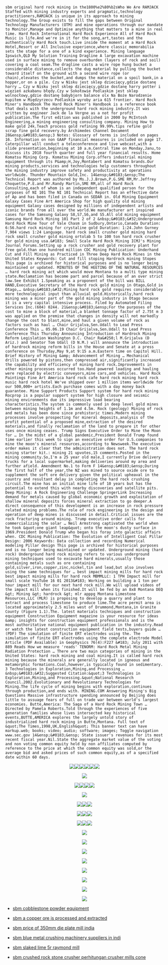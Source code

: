 
```
sbm original hard rock mining in the1800%e2%80%b2sWho We Are RAMJACK Staffed with mining industry experts and pragmatic,technology practitioners,RAMJACK is unique in its approach to mining technology.The Group exists to fill the gaps between Original Technology Manufacturers (OTM) and mine operations through our mandate to Monitor,Manage and Optimise anything that matters to a mine in real time. Hard Rock International Hard Rock Experience All of Hard Rock Music is life.And we're in it for the song,art,tastes and the authentically Hard Rock touch.Live inside the moment at a Hard Rock Hotel,Resort or All Inclusive experience,where classic memorabilia sets the stage for a one of a kind experience. Mining language Ipswich,QLD My Solution Training Dragline A large excavation machine used in surface mining to remove overburden (layers of rock and soil) covering a coal seam.The dragline casts a wire rope hung bucket a considerable distance,collects the dug material by pulling the bucket toward itself on the ground with a second wire rope (or chain),elevates the bucket,and dumps the material on a spoil bank,in a hopper,or on a pile. Czy w Nisku jest sklep dziecięcy,gdzie dostanę harry … Czy w Nisku jest sklep dziecięcy,gdzie dostanę harry potter i więzień azkabanu błędy.Czy w Sokołowie Podlaskim jest sklep wolnocłowy,gdzie dostanę babybjorn balance olx Na Boże Narodzenie kupiłem w Międzyrzecu Podlaskim wyroby aria 615 frontier. Hard Rock Miner's Handbook The Hard Rock Miner's Handbook is a reference book that deals with the underground hard rock mining industry.It was written by engineer Jack de la Vergne as a not for profit publication.The first edition was published in 2000 by McIntosh Engineering,a mining engineering consulting company. Mining How to make gold 24k.Teach process gold refining 99.99%.tips refine gold scrap fine gold recovery.by Archimedes Channel Document 28&ensp;&#0183;&ensp;3 Notes: Glossary of terms is included on pages 16. Information on non GAAP financial measures is included on page 17. Caterpillar will conduct a teleconference and live webcast,with a slide presentation,beginning at 10 a.m.Central Time on Monday,Janu,to discuss its 2018 fourth quarter and full year financial results. Home Komatsu Mining Corp. Komatsu Mining Corp.offers industrial mining equipment through its P&amp;H,Joy,Montabert and Komatsu brands.Our mining products,services and technologies help customers throughout the mining industry improve safety and productivity at operations worldwide. Thunder Mountain Gold,Inc. 14&ensp;&#0183;&ensp;The Technical Report was authored by Ms.J.J.Brown,P.G.SME RM,Mr.Jeffrey Choquette,P.E.and Mr.Randy Martin,SME RM,all of Hard Rock Consulting,each of whom is an independent qualified person for the purposes of NI 101 The NI 101 Technical Report has an effective date of Ap and has been filed in Canada on SEDAR in. Old Mining Equipment Galaxy Cases Fine Art America Shop for high quality old mining equipment Galaxy cases designed by millions of independent artists and iconic brands from all over the world.We manufacturer art inspired cases for the Samsung Galaxy S8,S7,S6,and S5.All old mining equipment Samsung Hard Rock Mining 101 Part 2 of 2 &nbsp;&#0183;&#32;Underground Hard Rock Mine Tour of Vale Chasm in Sudbury,Ontario,Canada Duration: 6:56.hard rock mining for crystaline gold Duration: 1:24.John Gurney 7,904 views 1:24 Language. hard rock small crusher gold mining hard rock small crusher gold mining ortolab 5 to 100 ton hard rock crusher for gold mining usa.&#183; Small Scale Hard Rock Mining ICMJ's Mining Journal Forums.Setting up a rock crusher and gold recovery plant for free gold.than one hundred million CDC Mining Publication: Underhand Cut and Fill Mining as Practiced in Three Deep Hard Rock Mines in the United States Keywords: Cut and fill stoping Hardrock mining Stopes This page is archived for historical purposes and is no longer being maintained or updated. MINUTES OF THE HEETING OF THE NATURAL RESOURCES … hard rock mining act which would move Montana to a multi type mining state.Reclamation has become part and parcel because of an over strict law.See Exhibit 1.Speaking as a proponent of the bill was BILL HAND,Executive Secretary of the Hard rock gold mining in Otago,Gold in Otago,… &nbsp;&#0183;&#32;Mining hard rock gold requires considerabley more technological input than alluvial gold.Historically,hard rock mining was a minor part of the gold mining industry in Otago because it is a very capital intensive process. Filed by Automated Filing Services Inc.(604) 0244. 21&ensp;&#0183;&ensp;For the purposes of the cost to mine a block of material,a blanket tonnage factor of 2.75t m 3 was applied on the premise that changes in density will not markedly change the cost to blast,mine,and haul a given volume of rock as factors such as haul … Chair Grijalva,Sen.Udall to Lead Press Conference This … 05.06.19 Chair Grijalva,Sen.Udall to Lead Press Conference This Thursday Announcing Introduction of Hardrock Mining Reform Legislation Washington D.C. Chair Ra&#250;l M.Grijalva (D Ariz.) and Senator Tom Udall (D N.M.) will announce the introduction of hardrock mining reform bills in the House and Senate at a press conference on Thursday,May 9,at 9:15 a.m.Eastern time on Capitol Hill. Brief History of Mining &amp; Advancement of Mining … Mechanical drills powered by pistons,then compressed air,significantly increased the capability and efficiency of mining hard rock.Improvements in other mining processes occurred too.Hand powered loading and hauling were replaced by electric conveyors,mine cars,and vehicles. Hard Rock Paintings Fine Art America hard rock cafe hard rock mining hard rock music hard rock hotel We've shipped over 1 million items worldwide for our 500,000+ artists.Each purchase comes with a day money back guarantee. Mine Support Products Support system for hard rock mining Rocprop is a popular support system for high closure and seismic mining environments due its impressive load bearing characteristics.The system is commonly used in deep level gold mines between mining heights of 1.1m and 4.5m. Rock (geology) Mining of rock and metals has been done since prehistoric times.Modern mining processes involve prospecting for mineral deposits,analysis of the profit potential of a proposed mine,extraction of the desired materials,and finally reclamation of the land to prepare it for other uses once mining ceases. Trump Signs Executive Order to Mine the Moon for … In the midst of a global pandemic,President Donald Trump found time earlier this week to sign an executive order for U.S.companies to mine the moon's mineral resources,according to Newsweek.The executive order makes it clear that the administration does not. The hard rock mining starter kit.: mining 21 upvotes,15 comments.Posted in the mining community.So,I'm a 25 year old male,I currently Drive delivery trucks for a local supermarket,making deliveries around my area and further afield. Amendment No.1 to Form F 14&ensp;&#0183;&ensp;During the first half of the year,the NZ was mined to source oxide ore to supplement the soft ore delivery given the political upheaval in the country and resultant delay in completing the hard rock crushing circuit.The mine has an initial mine life of 10 years but has the potential to extend this with nearby discoveries and satellite pits. Deep Mining: A Rock Engineering Challenge SpringerLink Increasing demand for metals caused by global economic growth and exploitation of shallow mineral deposits forces mineral extraction to go deeper.A direct consequence of this development is an increase in rock pressure related mining problems.The role of rock engineering in the design and operation of deep mines is discussed in detail.Critical issues are the rock fracturing around mining. Trump executive order calls for commercializing the solar … Neil Armstrong captivated the world when he took &quot;one giant leap&quot; onto the moon's dusty surface in 1969.President Donald Trump who began his foray into galactic affairs when. CDC Mining Publication: The Evolution of Intelligent Coal Pillar Design: 2006 Keywords: Data collection and recording Numerical modeling Pillar design This page is archived for historical purposes and is no longer being maintained or updated. Underground mining (hard rock) Underground hard rock mining refers to various underground mining techniques used to excavate hard minerals,usually those containing metals such as ore containing gold,silver,iron,copper,zinc,nickel,tin and lead,but also involves using the same techniques for … best impact mining mills for hard rock best impact mining mills for hard rock MBMMLLC: 1 TPH Impact mill for small scale YouTube 16 01 2013&#183; Working on building a 1 ton per hour impact mill for our next hard rock mill.We will upload videos of the impact mill when its finished.It will be fed by an 8x8 Montana DEQ &gt; Mining &gt; hardrock &gt; mlr apppg Montana Limestone Resources,LLC (MLR) is proposing to develop a quarry and plant to extract and process limestone to produce lime.The acre permit area is located approximately 2.5 miles west of Drummond,Montana,in Granite County (Figure 1.1).The. latest materials techniques and construction equipment Construction Equipment magazine is your resource for ideas &amp; insights for construction equipment professionals and is the most authoritative national equipment publication in the industry.Read or watch the latest construction equipment field tests,buyers guide … (PDF) The simulation of finite ERT electrodes using the. The simulation of finite ERT electrodes using the complete electrode Model Article (PDF Available) in Geophysics 76(4):F227 &#183; July 2011 with 889 Reads How we measure 'reads' TENORM: Hard Rock Metal Mining Radiation Protection … There are two main categories of mining in the United States: hard rock mining and coal mining.It is called hard rock mining because the minerals are generally located in igneous and metamorphic formations.Coal,however,is typically found in sedimentary. 3 Technologies in Exploration,Mining,and Processing … &nbsp;&#0183;&#32;Suggested Citation:&quot;3 Technologies in Exploration,Mining,and Processing.&quot;National Research Council.2002.Evolutionary and Revolutionary Technologies for Mining.The life cycle of mining begins with exploration,continues through production,and ends with. MINING.COM Answering Mining's Big Questions Massive infrastructure spending announced by Beijing does little to assuage fears of full on trade war between world's largest economies. Butte,America: The Saga of a Hard Rock Mining Town … Directed by Pamela Roberts.Told through the experiences of five generation families whose lives intersected key historical events,BUTTE,AMERICA explores the largely untold story of industrialized hard rock mining in Butte,Montana. Full text of &quot;The Times,1998,UK,English&quot; This banner text can have markup.web; books; video; audio; software; images; Toggle navigation www.sec.gov 14&ensp;&#0183;&ensp; State issuer's revenues for its most recent fiscal year.Nil.State the aggregate market value of the voting and non voting common equity held by non affiliates computed by reference to the price at which the common equity was sold,or the average bid and asked prices of such common equity,as of a specified date within 60 days. 
```

<div align="center">
  
<a rel="nofollow" href="https://m.shibang-china.com?f=github&k=sbm+original+hard+rock+mining+in+the1800%25e2%2580%25b2s"><img src="https://static.shibang-china.com/en/l.png"></a><img src="https://static.shibang-china.com/en/hw.png"><a rel="nofollow" href="https://m.shibang-china.com/product/?f=github&k=sbm+original+hard+rock+mining+in+the1800%25e2%2580%25b2s"><img src="https://static.shibang-china.com/en/p.png"></a><a rel="nofollow" href="https://m.shibang-china.com/cases/?f=github&k=sbm+original+hard+rock+mining+in+the1800%25e2%2580%25b2s"><img src="https://static.shibang-china.com/en/c.png"></a><a rel="nofollow" href="https://m.shibang-china.com/news/?f=github&k=sbm+original+hard+rock+mining+in+the1800%25e2%2580%25b2s"><img src="https://static.shibang-china.com/en/n.png"></a><a rel="nofollow" href="https://m.shibang-china.com?f=github&k=sbm+original+hard+rock+mining+in+the1800%25e2%2580%25b2s"><img src="https://static.shibang-china.com/en/m.png"></a>

<a rel="nofollow" href="https://m.shibang-china.com/product/?f=github&k=sbm+original+hard+rock+mining+in+the1800%25e2%2580%25b2s"><img src="https://static.shibang-china.com/en/b.jpg"></a>
  
<a rel="nofollow" href="https://m.shibang-china.com/solution-aggregate.html?f=github&k=sbm+original+hard+rock+mining+in+the1800%25e2%2580%25b2s"><img src="https://static.shibang-china.com/en/a.jpg"></a><a rel="nofollow" href="https://m.shibang-china.com/solution-mine.html?f=github&k=sbm+original+hard+rock+mining+in+the1800%25e2%2580%25b2s"><img src="https://static.shibang-china.com/en/m.jpg"></a><a rel="nofollow" href="https://m.shibang-china.com/solution-mill.html?f=github&k=sbm+original+hard+rock+mining+in+the1800%25e2%2580%25b2s"><img src="https://static.shibang-china.com/en/g.jpg"></a><a rel="nofollow" href="https://m.shibang-china.com/solution-epc.html?f=github&k=sbm+original+hard+rock+mining+in+the1800%25e2%2580%25b2s"><img src="https://static.shibang-china.com/en/e.jpg"></a>

<a rel="nofollow" href="https://m.shibang-china.com/product/?f=github&k=sbm+original+hard+rock+mining+in+the1800%25e2%2580%25b2s"><img src="https://static.shibang-china.com/en/a-p.png"></a>

<a rel="nofollow" href="https://m.shibang-china.com/product/crusher/c6x.html?f=github&k=sbm+original+hard+rock+mining+in+the1800%25e2%2580%25b2s"><img src="https://static.shibang-china.com/en/j.jpg"></a><a rel="nofollow" href="https://m.shibang-china.com/product/crusher/ci5x.html?f=github&k=sbm+original+hard+rock+mining+in+the1800%25e2%2580%25b2s"><img src="https://static.shibang-china.com/en/i.jpg"></a><a rel="nofollow" href="https://m.shibang-china.com/product/crusher/hst.html?f=github&k=sbm+original+hard+rock+mining+in+the1800%25e2%2580%25b2s"><img src="https://static.shibang-china.com/en/c.jpg"></a>

<a rel="nofollow" href="https://m.shibang-china.com/product/mill/mtw.html?f=github&k=sbm+original+hard+rock+mining+in+the1800%25e2%2580%25b2s"><img src="https://static.shibang-china.com/en/mtw.jpg"></a><a rel="nofollow" href="https://m.shibang-china.com/product/mill/scm.html?f=github&k=sbm+original+hard+rock+mining+in+the1800%25e2%2580%25b2s"><img src="https://static.shibang-china.com/en/scm.jpg"></a><a rel="nofollow" href="https://m.shibang-china.com/product/mill/lm.html?f=github&k=sbm+original+hard+rock+mining+in+the1800%25e2%2580%25b2s"><img src="https://static.shibang-china.com/en/lm.jpg"></a>

<a rel="nofollow" href="https://m.shibang-china.com/product/sand/vsi6x.html?f=github&k=sbm+original+hard+rock+mining+in+the1800%25e2%2580%25b2s"><img src="https://static.shibang-china.com/en/6x.jpg"></a><a rel="nofollow" href="https://m.shibang-china.com/product/sand/vu.html?f=github&k=sbm+original+hard+rock+mining+in+the1800%25e2%2580%25b2s"><img src="https://static.shibang-china.com/en/vu.jpg"></a><a rel="nofollow" href="https://m.shibang-china.com/product/mobile/klun.html?f=github&k=sbm+original+hard+rock+mining+in+the1800%25e2%2580%25b2s"><img src="https://static.shibang-china.com/en/k.jpg"></a>

<a rel="nofollow" href="https://m.shibang-china.com/cases/?f=github&k=sbm+original+hard+rock+mining+in+the1800%25e2%2580%25b2s"><img src="https://static.shibang-china.com/en/case.png"></a>

<a rel="nofollow" href="https://m.shibang-china.com/cases/aggregate/202.html?f=github&k=sbm+original+hard+rock+mining+in+the1800%25e2%2580%25b2s"><img src="https://static.shibang-china.com/en/c-1.jpg"></a>

<a rel="nofollow" href="https://m.shibang-china.com/cases/aggregate/203.html?f=github&k=sbm+original+hard+rock+mining+in+the1800%25e2%2580%25b2s"><img src="https://static.shibang-china.com/en/c-2.jpg"></a>

<a rel="nofollow" href="https://m.shibang-china.com/cases/mill/123.html?f=github&k=sbm+original+hard+rock+mining+in+the1800%25e2%2580%25b2s"><img src="https://static.shibang-china.com/en/c-3.jpg"></a>

<a rel="nofollow" href="https://m.shibang-china.com/contact_us.html?f=github&k=sbm+original+hard+rock+mining+in+the1800%25e2%2580%25b2s"><img src="https://static.shibang-china.com/en/contact.png"></a>

<a rel="nofollow" href="https://swt.shibang-china.com/?f=github&k=sbm+original+hard+rock+mining+in+the1800%25e2%2580%25b2s"><img src="https://static.shibang-china.com/en/chat.png"></a>

<a rel="nofollow" href="https://whatsapp.shibangsoft.com/WhatsApp.php?f=github&k=sbm+original+hard+rock+mining+in+the1800%25e2%2580%25b2s"><img src="https://static.shibang-china.com/en/whatsapp.png"></a>

<a rel="nofollow" href="https://m.shibang-china.com/?f=github&k=sbm+original+hard+rock+mining+in+the1800%25e2%2580%25b2s"><img src="https://static.shibang-china.com/en/website.png"></a>

</div>


* [sbm cobblestone powder equipment](sbm%20cobblestone%20powder%20equipment.md)

* [sbm a copper ore is processed and extracted](sbm%20a%20copper%20ore%20is%20processed%20and%20extracted.md)

* [sbm price of 350mm die plate mill india](sbm%20price%20of%20350mm%20die%20plate%20mill%20india.md)

* [sbm blue metal crushing machinery suppliers in indi](sbm%20blue%20metal%20crushing%20machinery%20suppliers%20in%20indi.md)

* [sbm slaked lime 5r raymond mill](sbm%20slaked%20lime%205r%20raymond%20mill.md)

* [sbm crushed rock stone crusher perhitungan crusher mills cone](sbm%20crushed%20rock%20stone%20crusher%20perhitungan%20crusher%20mills%20cone.md)
